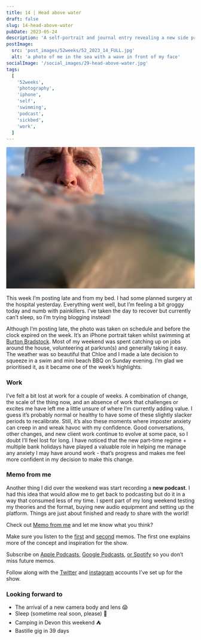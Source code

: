```yaml
---
title: 14 | Head above water
draft: false
slug: 14-head-above-water
pubDate: 2023-05-24
description: 'A self-portrait and journal entry revealing a new side project, discussing work-life balance and personal challenges.'
postImage:
  src: 'post_images/52weeks/52_2023_14_FULL.jpg'
  alt: 'a photo of me in the sea with a wave in front of my face'
socialImage: '/social_images/29-head-above-water.jpg'
tags:
  [
    '52weeks',
    'photography',
    'iphone',
    'self',
    'swimming',
    'podcast',
    'sickbed',
    'work',
  ]
---
```


![The water/sea fills two thirds of the frame, my head appears over a wave in the top left of the frame, backed by blue sky](post_images/52weeks/52_2023_14_FULL.jpg)

This week I’m posting late and from my bed. I had some planned surgery at the hospital yesterday. Everything went well, but I’m feeling a bit groggy today and numb with painkillers. I’ve taken the day to recover but currently can’t sleep, so I’m trying blogging instead!

Although I’m posting late, the photo was taken on schedule and before the clock expired on the week. It’s an iPhone portrait taken whilst swimming at [Burton Bradstock](https://www.visit-dorset.com/listing/burton-bradstock/112382301/). Most of my weekend was spent catching up on jobs around the house, volunteering at parkrun(s) and generally taking it easy. The weather was so beautiful that Chloe and I made a late decision to squeeze in a swim and mini beach BBQ on Sunday evening. I’m glad we prioritised it, as it became one of the week’s highlights.

### Work

I’ve felt a bit lost at work for a couple of weeks. A combination of change, the scale of the thing now, and an absence of work that challenges or excites me have left me a little unsure of where I’m currently adding value. I guess it’s probably normal or healthy to have some of these slightly slacker periods to recalibrate. Still, it’s also these moments where imposter anxiety can creep in and wreak havoc with my confidence. Good conversations, other changes, and new client work continue to evolve at some pace, so I doubt I’ll feel lost for long. I have noticed that the new part-time regime + multiple bank holidays have played a valuable role in helping me manage any anxiety I may have around work - that’s progress and makes me feel more confident in my decision to make this change.

### Memo from me

Another thing I did over the weekend was start recording a **new podcast**. I had this idea that would allow me to get back to podcasting but do it in a way that consumed less of my time. I spent part of my long weekend testing my theories and the format, buying new audio equipment and setting up the platform. Things are just about finished and ready to share with the world!

Check out [Memo from me](https://memofrom.me) and let me know what you think?

Make sure you listen to the [first](https://memofrom.me/memos/1-start-explaining/) and [second](https://memofrom.me/memos/2-queer-eye/) memos. The first one explains more of the concept and inspiration for the show.

Subscribe on [Apple Podcasts](https://podcasts.apple.com/us/podcast/memo-from-me/id1688887767), [Google Podcasts](https://podcasts.google.com/feed/aHR0cHM6Ly9tZW1vZnJvbS5tZS9wb2RjYXN0LnhtbA), [or Spotify](https://open.spotify.com/show/453GiQnxqnF4x25tIAAuRz) so you don’t miss future memos.

Follow along with the [Twitter](https://twitter.com/memo_from_me) and [instagram](https://www.instagram.com/memofrom.me/) accounts I’ve set up for the show.

### Looking forward to

- The arrival of a new camera body and lens 😱
- Sleep (sometime real soon, please) 🤞
- Camping in Devon this weekend ⛺️
- Bastille gig in 39 days
